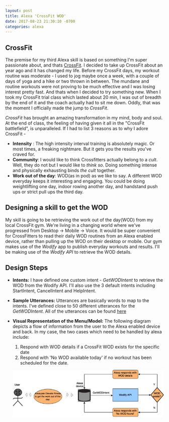 ```yaml
---
layout: post
title: Alexa 'CrossFit WOD'
date: 2017-08-23 21:30:10 -0700
categories: alexa
---
```


## CrossFit
The premise for my third Alexa skill is based on something I'm super passionate about, and thats [CrossFit](https://en.wikipedia.org/wiki/CrossFit "CrossFit wiki"). I decided to take up CrossFit about an year ago and it has changed my life. Before my CrossFit days, my workout routine was moderate - I used to jog maybe once a week, with a couple of days of yoga and a hike or two thrown in between. The mundane and routine workouts were not proving to be much effective and I was losing interest pretty fast. And thats when I decided to try something new. When I took my CrossFit trial class which lasted about 20 min, I was out of breadth by the end of it and the coach actually had to sit me down. Oddly, that was the moment I officially made the jump to _CrossFit_.

_CrossFit_ has brought an amazing transformation in my mind, body and soul. At the end of class, the feeling of having given it all in the "CrossFit battlefield", is unparalleled. If I had to list 3 reasons as to why I adore CrossFit -

- **Intensity** : The high intensity interval training is absolutely magic. Or most times, a freaking nightmare. But it gets you the results you've craved for.
- **Community**: I would like to think Crossfitters actually belong to a _cult_. Well, they do not but I would like to _think so_. Doing something intense and physically exhausting binds _the cult_ together.
- **Work out of the day**: WOD(as in pod) as we like to say. A different WOD everyday keeps it interesting and engaging. You could be doing weightlifting one day, indoor rowing another day, and handstand push ups or strict pull ups the third day.


## Designing a skill to get the WOD
My skill is going to be retrieving the work out of the day(WOD) from my local CrossFit gym. We're living in a changing world where we've progressed from Desktop -> Mobile -> Voice. It would be super convenient for CrossFitters to read their daily WOD routines from an Alexa enabled device, rather than pulling up the WOD on their desktop or mobile. Our gym makes use of the _Wodify_ app to publish everyday workouts and results. I'll be making use of the _Wodify API_ to retrieve the WOD details.

## Design Steps 
- **Intents:** I have defined one custom intent - _GetWODIntent_ to retrieve the WOD from the Wodify API. I'll also use the 3 default intents including StartIntent, CancelIntent and HelpIntent.

- **Sample Utterances:** Utterances are basically words to map to the intents. I've defined close to 50 different utterances for the _GetWODIntent_. All of the utterances can be found [here](https://gist.github.com/praveenyr/705a67dc730a46247e0dbf7cdb4034e9 "utterances") 

- **Visual Representation of the Menu/Model:** The following diagram depicts a flow of information from the user to the Alexa enabled device and back. In my case, the two cases which need to be handled by alexa include:

  1. Respond with WOD details if a CrossFit WOD exists for the specific date
  2. Respond with 'No WOD available today' if no workout has been scheduled for the date.

  ![alexa wod](/img/alexa-wod.jpg "Alexa Voice Model")
 

  

